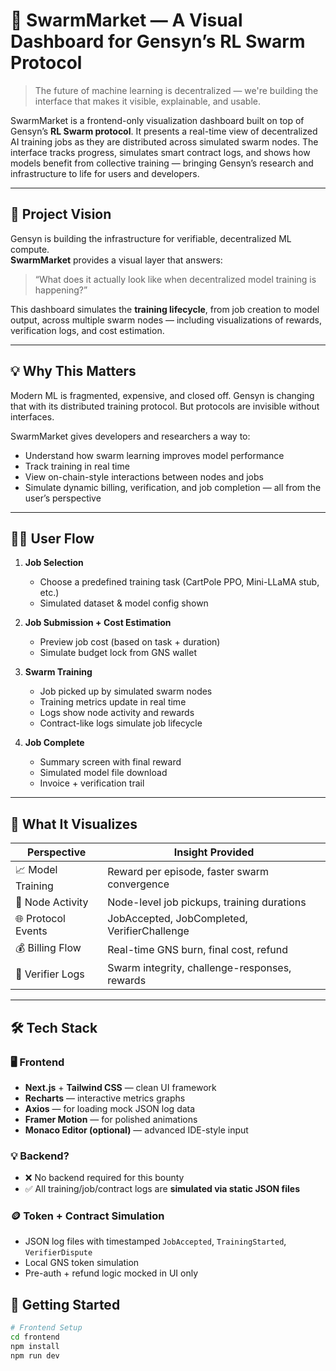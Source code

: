 # 🐝 SwarmMarket — A Visual Dashboard for Gensyn’s RL Swarm Protocol

> The future of machine learning is decentralized — we're building the interface that makes it visible, explainable, and usable.

SwarmMarket is a frontend-only visualization dashboard built on top of Gensyn’s **RL Swarm protocol**. It presents a real-time view of decentralized AI training jobs as they are distributed across simulated swarm nodes. The interface tracks progress, simulates smart contract logs, and shows how models benefit from collective training — bringing Gensyn’s research and infrastructure to life for users and developers.

---

## 🔭 Project Vision

Gensyn is building the infrastructure for verifiable, decentralized ML compute.  
**SwarmMarket** provides a visual layer that answers:

> “What does it actually look like when decentralized model training is happening?”

This dashboard simulates the **training lifecycle**, from job creation to model output, across multiple swarm nodes — including visualizations of rewards, verification logs, and cost estimation.

---

## 💡 Why This Matters

Modern ML is fragmented, expensive, and closed off. Gensyn is changing that with its distributed training protocol. But protocols are invisible without interfaces.

SwarmMarket gives developers and researchers a way to:
- Understand how swarm learning improves model performance
- Track training in real time
- View on-chain-style interactions between nodes and jobs
- Simulate dynamic billing, verification, and job completion — all from the user’s perspective

---

## 🧑‍💻 User Flow

1. **Job Selection**
   - Choose a predefined training task (CartPole PPO, Mini-LLaMA stub, etc.)
   - Simulated dataset & model config shown

2. **Job Submission + Cost Estimation**
   - Preview job cost (based on task + duration)
   - Simulate budget lock from GNS wallet

3. **Swarm Training**
   - Job picked up by simulated swarm nodes
   - Training metrics update in real time
   - Logs show node activity and rewards
   - Contract-like logs simulate job lifecycle

4. **Job Complete**
   - Summary screen with final reward
   - Simulated model file download
   - Invoice + verification trail

---

## 🧠 What It Visualizes

| Perspective                  | Insight Provided                                 |
|-----------------------------|--------------------------------------------------|
| 📈 Model Training            | Reward per episode, faster swarm convergence     |
| 🐝 Node Activity             | Node-level job pickups, training durations       |
| 🌐 Protocol Events           | JobAccepted, JobCompleted, VerifierChallenge     |
| 💰 Billing Flow              | Real-time GNS burn, final cost, refund           |
| 🧾 Verifier Logs             | Swarm integrity, challenge-responses, rewards    |

---

## 🛠️ Tech Stack

### 🖥 Frontend
- **Next.js** + **Tailwind CSS** — clean UI framework
- **Recharts** — interactive metrics graphs
- **Axios** — for loading mock JSON log data
- **Framer Motion** — for polished animations
- **Monaco Editor (optional)** — advanced IDE-style input

### 💡 Backend?
- ❌ No backend required for this bounty
- ✅ All training/job/contract logs are **simulated via static JSON files**

### 🪙 Token + Contract Simulation
- JSON log files with timestamped `JobAccepted`, `TrainingStarted`, `VerifierDispute`
- Local GNS token simulation
- Pre-auth + refund logic mocked in UI only

## 🚀 Getting Started

```bash
# Frontend Setup
cd frontend
npm install
npm run dev
